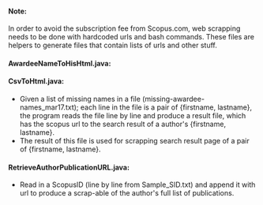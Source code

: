 #### Note:    
In order to avoid the subscription fee from Scopus.com, web scrapping needs to be done with hardcoded urls and bash commands. These files are helpers to generate files that contain lists of urls and other stuff.




#### AwardeeNameToHisHtml.java:     
#### CsvToHtml.java:   
- Given a list of missing names in a file (missing-awardee-names_mar17.txt); each line in the file is a pair of {firstname, lastname}, the program reads the file line by line and produce a result file, which has the scopus url to the search result of a author's {firstname, lastname}.
- The result of this file is used for scrapping search result page of a pair of {firstname, lastname}.   


#### RetrieveAuthorPublicationURL.java:     
- Read in a ScopusID (line by line from Sample_SID.txt) and append it with url to produce a scrap-able of the author's full list of publications.

